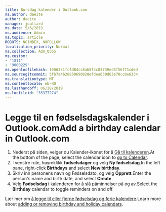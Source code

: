 ```yaml
---
title: Bursdag kalender i Outlook.com
ms.author: daeite
author: daeite
manager: joallard
ms.date: 5/6/2019
ms.audience: Admin
ms.topic: article
ROBOTS: NOINDEX, NOFOLLOW
localization_priority: Normal
ms.collection: Adm_O365
ms.custom:
- "1811"
- "9000229"
ms.openlocfilehash: 1006351fcfd84cc8ab5f4c83739ed3f56f71cded
ms.sourcegitcommit: 5fb7a4b28859690020efdea630d03e70cc0e6334
ms.translationtype: MT
ms.contentlocale: nb-NO
ms.lasthandoff: 06/28/2019
ms.locfileid: "35377274"
---
```

# <a name="add-a-birthday-calendar-in-outlookcom"></a><span data-ttu-id="692ae-102">Legge til en fødselsdagskalender i Outlook.com</span><span class="sxs-lookup"><span data-stu-id="692ae-102">Add a birthday calendar in Outlook.com</span></span>

1. <span data-ttu-id="692ae-103">Nederst på siden, velger du Kalender-ikonet for å [Gå til kalenderen](https://outlook.live.com/mail/calendar).</span><span class="sxs-lookup"><span data-stu-id="692ae-103">At the bottom of the page, select the calendar icon to [go to Calendar](https://outlook.live.com/mail/calendar).</span></span>
1. <span data-ttu-id="692ae-104">I venstre rute, høyreklikk **fødselsdager** og velg **Ny fødselsdag**.</span><span class="sxs-lookup"><span data-stu-id="692ae-104">In the left pane, right-click **Birthdays** and select **New birthday**.</span></span>
1. <span data-ttu-id="692ae-105">Skriv inn personens navn og Fødselsdato, og velg **Opprett**.</span><span class="sxs-lookup"><span data-stu-id="692ae-105">Enter the person's name and birth date, and select **Create**.</span></span>
1. <span data-ttu-id="692ae-106">Velg **Fødselsdag** i kalenderen for å slå påminnelser på og av.</span><span class="sxs-lookup"><span data-stu-id="692ae-106">Select the **Birthday** calendar to toggle reminders on and off.</span></span>

<span data-ttu-id="692ae-107">Lær mer om [å legge til eller fjerne fødselsdag og ferie kalendere](https://support.office.com/article/b8e636da-fda8-413f-940e-68396efa49a6).</span><span class="sxs-lookup"><span data-stu-id="692ae-107">Learn more about [adding or removing birthday and holiday calendars](https://support.office.com/article/b8e636da-fda8-413f-940e-68396efa49a6).</span></span>